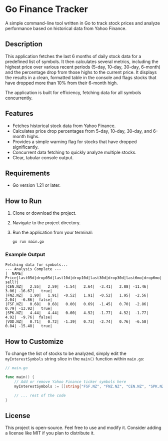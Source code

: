 # Go Finance Tracker

A simple command-line tool written in Go to track stock prices and analyze performance based on historical data from Yahoo Finance.

## Description

This application fetches the last 6 months of daily stock data for a predefined list of symbols. It then calculates several metrics, including the highest price over various recent periods (5-day, 10-day, 30-day, 6-month) and the percentage drop from those highs to the current price. It displays the results in a clean, formatted table in the console and flags stocks that have dropped more than 10% from their 6-month high.

The application is built for efficiency, fetching data for all symbols concurrently.

## Features

- Fetches historical stock data from Yahoo Finance.
- Calculates price drop percentages from 5-day, 10-day, 30-day, and 6-month highs.
- Provides a simple warning flag for stocks that have dropped significantly.
- Concurrent data fetching to quickly analyze multiple stocks.
- Clear, tabular console output.

## Requirements

- Go version 1.21 or later.

## How to Run

1. Clone or download the project.
2. Navigate to the project directory.
3. Run the application from your terminal:

    ```bash
    go run main.go
    ```

### Example Output

```
Fetching data for symbols...
--- Analysis Complete ---
|  NAME|  Price|last05d|drop05d|last10d|drop10d|last30d|drop30d|last6mo|drop6mo|  sell?|
|CEN.NZ|   2.55|   2.59|  -1.54|   2.64|  -3.41|   2.88| -11.46|   3.06| -16.67|   true|
|FNZ.NZ|   1.90|   1.91|  -0.52|   1.91|  -0.52|   1.95|  -2.56|   2.04|  -6.86|  false|
|FSF.NZ|   0.68|   0.68|   0.00|   0.69|  -1.45|   0.70|  -2.86|   0.79| -13.92|   true|
|SPK.NZ|   4.44|   4.44|   0.00|   4.52|  -1.77|   4.52|  -1.77|   4.92|  -9.76|  false|
|VOD.NZ|   0.71|   0.72|  -1.39|   0.73|  -2.74|   0.76|  -6.58|   0.84| -15.48|   true|
```

## How to Customize

To change the list of stocks to be analyzed, simply edit the `myInterestSymbols` string slice in the `main()` function within `main.go`:

```go
// main.go

func main() {
    // Add or remove Yahoo Finance ticker symbols here
	myInterestSymbols := []string{"FSF.NZ", "FNZ.NZ", "CEN.NZ", "SPK.NZ", "VOD.NZ", "AAPL", "GOOG"}

    // ... rest of the code
}
```

## License

This project is open-source. Feel free to use and modify it. Consider adding a license like MIT if you plan to distribute it.
